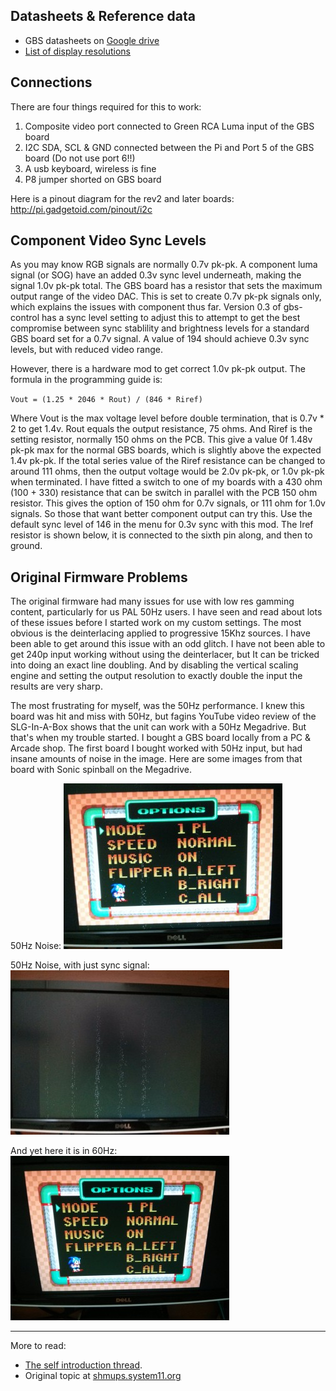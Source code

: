 ## Datasheets & Reference data

- GBS datasheets on [Google drive](https://drive.google.com/drive/folders/0B9y2RH4Lb3MZLUYtWGFOMUFVdlE?resourcekey=0-NRfMZNuFYhL2txb3TlAXrg)
- [List of display resolutions](https://en.wikipedia.org/wiki/List_of_common_display_resolutions)

## Connections

There are four things required for this to work:

1. Composite video port connected to Green RCA Luma input of the GBS board
2. I2C SDA, SCL & GND connected between the Pi and Port 5 of the GBS board (Do not use port 6!!)
3. A usb keyboard, wireless is fine
4. P8 jumper shorted on GBS board

Here is a pinout diagram for the rev2 and later boards: http://pi.gadgetoid.com/pinout/i2c

## Component Video Sync Levels

As you may know RGB signals are normally 0.7v pk-pk. A component luma signal (or SOG) have an added 0.3v sync level underneath, making the signal 1.0v pk-pk total. The GBS board has a resistor that sets the maximum output range of the video DAC. This is set to create 0.7v pk-pk signals only, which explains the issues with component thus far. Version 0.3 of gbs-control has a sync level setting to adjust this to attempt to get the best compromise between sync stablility and brightness levels for a standard GBS board set for a 0.7v signal. A value of 194 should achieve 0.3v sync levels, but with reduced video range.

However, there is a hardware mod to get correct 1.0v pk-pk output. The formula in the programming guide is:

`Vout = (1.25 * 2046 * Rout) / (846 * Riref)`

Where Vout is the max voltage level before double termination, that is 0.7v * 2 to get 1.4v. Rout equals the output resistance, 75 ohms. And Riref is the setting resistor, normally 150 ohms on the PCB. This give a value 0f 1.48v pk-pk max for the normal GBS boards, which is slightly above the expected 1.4v pk-pk. If the total series value of the Riref resistance can be changed to around 111 ohms, then the output voltage would be 2.0v pk-pk, or 1.0v pk-pk when terminated. I have fitted a switch to one of my boards with a 430 ohm (100 + 330) resistance that can be switch in parallel with the PCB 150 ohm resistor. This gives the option of 150 ohm for 0.7v signals, or 111 ohm for 1.0v signals. So those that want better component output can try this. Use the default sync level of 146 in the menu for 0.3v sync with this mod. The Iref resistor is shown below, it is connected to the sixth pin along, and then to ground.

## Original Firmware Problems
The original firmware had many issues for use with low res gamming content, particularly for us PAL 50Hz users. I have seen and read about lots of these issues before I started work on my custom settings. The most obvious is the deinterlacing applied to progressive 15Khz sources. I have been able to get around this issue with an odd glitch. I have not been able to get 240p input working without using the deinterlacer, but It can be tricked into doing an exact line doubling. And by disabling the vertical scaling engine and setting the output resolution to exactly double the input the results are very sharp.

The most frustrating for myself, was the 50Hz performance. I knew this board was hit and miss with 50Hz, but fagins YouTube video review of the SLG-In-A-Box shows that the unit can work with a 50Hz Megadrive. But that's when my trouble started. I bought a GBS board locally from a PC & Arcade shop. The first board I bought worked with 50Hz input, but had insane amounts of noise in the image. Here are some images from that board with Sonic spinball on the Megadrive.

50Hz Noise:
![image](/doc/img/669cd5363629833.jpg)

50Hz Noise, with just sync signal:
![Image](/doc/img/4e6bb9363629898.jpg)

And yet here it is in 60Hz:
![Image](/doc/img/e2dd64363629965.jpg)


------
More to read:
- [The self introduction thread](https://shmups.system11.org/viewtopic.php?f=1&t=3568&start=1050).
- Original topic at [shmups.system11.org](https://shmups.system11.org/viewtopic.php?f=6&t=52172)
